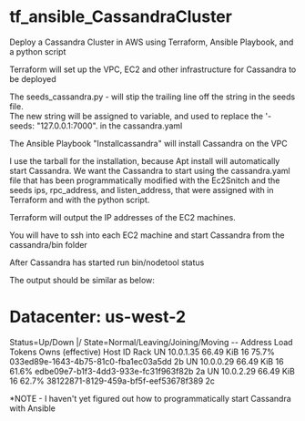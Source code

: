 # tf_ansible_CassandraCluster
Deploy a Cassandra Cluster in AWS using Terraform, Ansible Playbook, and a python script

Terraform will set up the VPC, EC2 and other infrastructure for Cassandra to be deployed

The seeds_cassandra.py - will stip the trailing line off the string in the seeds file.  
The new string will be assigned to variable, and used to replace the '- seeds: "127.0.0.1:7000". in the cassandra.yaml

The Ansible Playbook "Installcassandra" will install Cassandra on the VPC

I use the tarball for the installation, because Apt install will automatically start Cassandra. 
We want the Cassandra to start using the cassandra.yaml file that has been programmatically modified with
the Ec2Snitch and the seeds ips, rpc_address, and listen_address, that were assigned with in Terraform and with the python script.

Terraform will output the IP addresses of the EC2 machines.

You will have to ssh into each EC2 machine and start Cassandra from the cassandra/bin folder

After Cassandra has started run bin/nodetool status

The output should be similar as below:

Datacenter: us-west-2
=====================
Status=Up/Down
|/ State=Normal/Leaving/Joining/Moving
--  Address    Load       Tokens       Owns (effective)  Host ID                               Rack
UN  10.0.1.35  66.49 KiB  16           75.7%             033ed89e-1643-4b75-81c0-fba1ec03a5dd  2b
UN  10.0.0.29  66.49 KiB  16           61.6%             edbe09e7-b1f3-4dd3-933e-fc31f963f82b  2a
UN  10.0.2.29  66.49 KiB  16           62.7%             38122871-8129-459a-bf5f-eef53678f389  2c


*NOTE - I haven't yet figured out how to programmatically start Cassandra with Ansible
